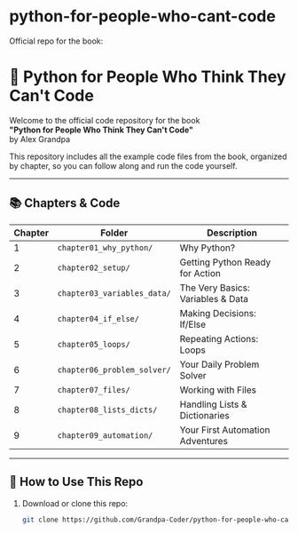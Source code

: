# python-for-people-who-cant-code
Official repo for the book:
# 🐍 Python for People Who Think They Can't Code

Welcome to the official code repository for the book  
**"Python for People Who Think They Can't Code"**  
by Alex Grandpa

This repository includes all the example code files from the book, organized by chapter, so you can follow along and run the code yourself.

---

## 📚 Chapters & Code

| Chapter | Folder | Description |
|--------|--------|-------------|
| 1 | `chapter01_why_python/` | Why Python? |
| 2 | `chapter02_setup/` | Getting Python Ready for Action |
| 3 | `chapter03_variables_data/` | The Very Basics: Variables & Data |
| 4 | `chapter04_if_else/` | Making Decisions: If/Else |
| 5 | `chapter05_loops/` | Repeating Actions: Loops |
| 6 | `chapter06_problem_solver/` | Your Daily Problem Solver |
| 7 | `chapter07_files/` | Working with Files |
| 8 | `chapter08_lists_dicts/` | Handling Lists & Dictionaries |
| 9 | `chapter09_automation/` | Your First Automation Adventures |

---

## 🚀 How to Use This Repo

1. Download or clone this repo:
   ```bash
   git clone https://github.com/Grandpa-Coder/python-for-people-who-cant-code.git
